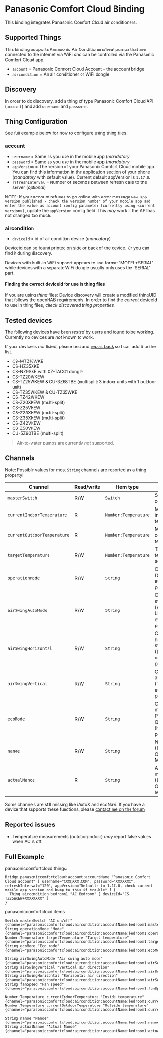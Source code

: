 # Panasonic Comfort Cloud Binding

This binding integrates Panasonic Comfort Cloud air conditioners.

## Supported Things

This binding supports Panasonic Air Conditioners/heat pumps that are connected to the internet via WiFi _and_ can be
controlled via the Panasonic Comfort Cloud app.

* `account` = Panasonic Comfort Cloud Account - the account bridge
* `aircondition` = An air conditioner or WiFi dongle

## Discovery

In order to do discovery, add a thing of type Panasonic Comfort Cloud API (`account`) and add `username` and `password`.

## Thing Configuration

See full example below for how to configure using thing files.

### account

* `username` = Same as you use in the mobile app (_mandatory_)
* `password` = Same as you use in the mobile app (_mandatory_)
* `appVersion` = The version of your Panasonic Comfort Cloud mobile app. You can find this information in the
  application section of your phone (_mandatory_ with default value). Current default appVersion is `1.17.0`.
* `refreshInterval` = Number of seconds between refresh calls to the server (_optional_)

NOTE: If your account refuses to go online with error message `New app version published - check the version number of
your mobile app and enter the value as account config parameter (currently using <current version>)`, update
the `appVersion` config field. This _may_ work if the API has not changed too much.

### aircondition

* `deviceId` = id of air condition device (_mandatory_)

DeviceId can be found printed on side or back of the device. Or you can find it during discovery.

Devices with built-in WiFi support appears to use format 'MODEL+SERIAL' while devices with a separate WiFi dongle
usually only uses the 'SERIAL' part.

#### Finding the correct deviceId for use in thing files

If you are using *thing* files: Device discovery will create a modified thingUID that follows the openHAB
requirements. In order to find the _correct_ deviceId to use in thing files, _check discovered thing properties_.

## Tested devices

The following devices have been *tested* by users and found to be working. Currently no devices are *not* known to work.

If your device is *not* listed, please test
and [report back](https://community.openhab.org/t/panasonic-comfort-cloud-binding/133848) so I can add it to the list.

* CS-MTZ16WKE
* CS-HZ35XKE
* CS-NZ9SKE with CZ-TACG1 dongle
* CS-TZ20WKEW
* CS-TZ25WKEW & CU-3Z68TBE (multisplit: 3 indoor units with 1 outdoor unit)
* CS-TZ35WKEW & CU-TZ35WKE
* CS-TZ42WKEW
* CS-Z20XKEW (multi-split)
* CS-Z25VKEW
* CS-Z25XKEW (multi-split)
* CS-Z35XKEW (multi-split)
* CS-Z42VKEW
* CS-Z50VKEW
* CU-5Z90TBE (multi-split)

> Air-to-water pumps are currently *not* supported.

## Channels

Note: Possible values for most `String` channels are reported as a thing property!

| Channel                     | Read/write | Item type            | Description                                                                |
|-----------------------------|------------|----------------------|----------------------------------------------------------------------------|
| `masterSwitch`              | R/W        | `Switch`             | Switch AC ON or OFF                                                        |
| `currentIndoorTemperature`  | R          | `Number:Temperature` | Measured indoor temperature                                                |
| `currentOutdoorTemperature` | R          | `Number:Temperature` | Measured outdoor temperature                                               |
| `targetTemperature`         | R/W        | `Number:Temperature` | Target temperature / setpoint                                              |
| `operationMode`             | R/W        | `String`             | Current mode (COOL, HEAT, etc, see thing properties)                       |
| `airSwingAutoMode`          | R/W        | `String`             | Current auto air swing mode (AUTO, LEFT_RIGHT etc, see thing properties)   |
| `airSwingHorizontal`        | R/W        | `String`             | Current horizontal air swing mode (LEFT, CENTER etc, see thing properties) |
| `airSwingVertical`          | R/W        | `String`             | Current vertical air swing mode (TOP, BOTTOM etc, see thing properties)    |
| `ecoMode`                   | R/W        | `String`             | Current eco mode (AUTO, POWERFUL, QUIET, see thing properties)             |
| `nanoe`                     | R/W        | `String`             | Nanoe mode (UNAVAILABLE, OFF, ON, MODE_G, ALL)                             |
| `actualNanoe`               | R          | `String`             | Actual Nanoe mode (UNAVAILABLE, OFF, ON, MODE_G, ALL)                      |

Some channels are still missing like iAutoX and ecoNavi. If you have a device that supports these functions, please
[contact me on the forum](https://community.openhab.org/t/panasonic-comfort-cloud-binding/133848)

## Reported issues

* Temperature measurements (outdoor/indoor) *may* report false values when AC is off.

## Full Example

panasoniccomfortcloud.things:

```
Bridge panasoniccomfortcloud:account:accountName "Panasonic Comfort Cloud account" [ username="XXX@XXX.COM", password="XXXXXXX", refreshInterval="120", appVersion="Defaults to 1.17.0, check current mobile app version and bump to this if trouble" ] {
  Thing aircondition bedroom1 "AC Bedroom" [ deviceId="CS-TZ25WKEW+XXXXXXXX" ]
}
```

panasoniccomfortcloud.items:

```
Switch masterSwitch "AC on/off" {channel="panasoniccomfortcloud:aircondition:accountName:bedroom1:masterSwitch"}
String operationMode "Mode" {channel="panasoniccomfortcloud:aircondition:accountName:bedroom1:operationMode"}
Number:Temperature targetTemperature "Target temperature" {channel="panasoniccomfortcloud:aircondition:accountName:bedroom1:targetTemperature"}
String ecoMode "Eco mode" {channel="panasoniccomfortcloud:aircondition:accountName:bedroom1:ecoMode"}

String airSwingAutoMode "Air swing auto mode" {channel="panasoniccomfortcloud:aircondition:accountName:bedroom1:airSwingAutoMode"}
String airSwingVertical "Vertical air direction" {channel="panasoniccomfortcloud:aircondition:accountName:bedroom1:airSwingVertical"}
String airSwingHorizontal "Horizontal air direction" {channel="panasoniccomfortcloud:aircondition:accountName:bedroom1:airSwingHorizontal"}
String fanSpeed "Fan speed" {channel="panasoniccomfortcloud:aircondition:accountName:bedroom1:fanSpeed"}

Number:Temperature currentIndoorTemperature "Inside temperature" {channel="panasoniccomfortcloud:aircondition:accountName:bedroom1:currentIndoorTemperature"}
Number:Temperature currentOutdoorTemperature "Outside temperature" {channel="panasoniccomfortcloud:aircondition:accountName:bedroom1:currentOutdoorTemperature"}

String nanoe "Nanoe" {channel="panasoniccomfortcloud:aircondition:accountName:bedroom1:nanoe"}
String actualNanoe "Actual Nanoe" {channel="panasoniccomfortcloud:aircondition:accountName:bedroom1:actualNanoe"}
```
